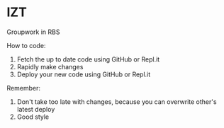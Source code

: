 # IZT
Groupwork in RBS

How to code:
  1) Fetch the up to date code using GitHub or Repl.it
  2) Rapidly make changes
  3) Deploy your new code using GitHub or Repl.it

Remember:
  1) Don't take too late with changes, because you can overwrite other's latest deploy
  2) Good style
